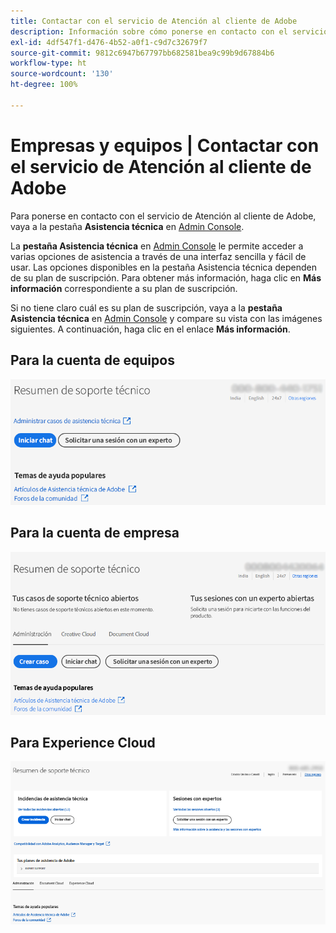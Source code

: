 ```yaml
---
title: Contactar con el servicio de Atención al cliente de Adobe
description: Información sobre cómo ponerse en contacto con el servicio de Atención al cliente de Adobe para equipos, empresas y clientes de Experience Cloud.
exl-id: 4df547f1-d476-4b52-a0f1-c9d7c32679f7
source-git-commit: 9812c6947b67797bb682581bea9c99b9d67884b6
workflow-type: ht
source-wordcount: '130'
ht-degree: 100%

---
```


# Empresas y equipos | Contactar con el servicio de Atención al cliente de Adobe

Para ponerse en contacto con el servicio de Atención al cliente de Adobe, vaya a la pestaña **Asistencia técnica** en [Admin Console](https://adminconsole.adobe.com/).

La **pestaña Asistencia técnica** en [Admin Console](https://adminconsole.adobe.com/) le permite acceder a varias opciones de asistencia a través de una interfaz sencilla y fácil de usar. Las opciones disponibles en la pestaña Asistencia técnica dependen de su plan de suscripción. Para obtener más información, haga clic en **Más información** correspondiente a su plan de suscripción.

Si no tiene claro cuál es su plan de suscripción, vaya a la **pestaña Asistencia técnica** en [Admin Console](https://adminconsole.adobe.com/) y compare su vista con las imágenes siguientes. A continuación, haga clic en el enlace **Más información**.

## Para la cuenta de equipos

![imagen del equipo](assets/team.png)

<!--
[Learn more](https://helpx.adobe.com/enterprise/using/support-for-teams.html)
-->

## Para la cuenta de empresa

![imagen del equipo](assets/enterprise.png)

<!--
[Learn more](https://helpx.adobe.com/enterprise/using/support-for-enterprise.html)
-->

## Para Experience Cloud

![imagen del equipo](assets/ec.png)

<!--
[Learn more](https://www.adobe.com/go/ac_ec_not_supported_en)
-->
